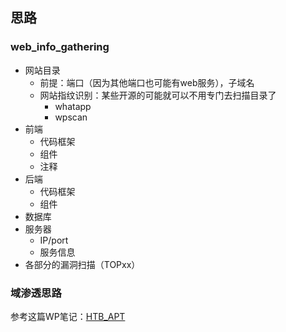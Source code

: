 ## 思路

### web_info_gathering

- 网站目录
    - 前提：端口（因为其他端口也可能有web服务），子域名
    - 网站指纹识别：某些开源的可能就可以不用专门去扫描目录了
        - whatapp
        - wpscan
- 前端
    - 代码框架
    - 组件
    - 注释
- 后端
    - 代码框架
    - 组件
- 数据库
- 服务器
    - IP/port
    - 服务信息
- 各部分的漏洞扫描（TOPxx）


### 域渗透思路

参考这篇WP笔记：[HTB_APT](HTB-APT.md#_3)